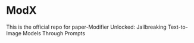 # ModX
This is the official repo for paper-Modifier Unlocked: Jailbreaking Text-to-Image Models Through Prompts
